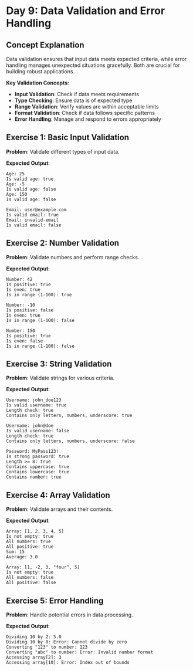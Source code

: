 # Day 9: Data Validation and Error Handling

## Concept Explanation
Data validation ensures that input data meets expected criteria, while error handling manages unexpected situations gracefully. Both are crucial for building robust applications.

**Key Validation Concepts:**
- **Input Validation**: Check if data meets requirements
- **Type Checking**: Ensure data is of expected type
- **Range Validation**: Verify values are within acceptable limits
- **Format Validation**: Check if data follows specific patterns
- **Error Handling**: Manage and respond to errors appropriately

## Exercise 1: Basic Input Validation

**Problem**: Validate different types of input data.

**Expected Output**:
```
Age: 25
Is valid age: true
Age: -5
Is valid age: false
Age: 150
Is valid age: false

Email: user@example.com
Is valid email: true
Email: invalid-email
Is valid email: false
```

## Exercise 2: Number Validation

**Problem**: Validate numbers and perform range checks.

**Expected Output**:
```
Number: 42
Is positive: true
Is even: true
Is in range (1-100): true

Number: -10
Is positive: false
Is even: true
Is in range (1-100): false

Number: 150
Is positive: true
Is even: false
Is in range (1-100): false
```

## Exercise 3: String Validation

**Problem**: Validate strings for various criteria.

**Expected Output**:
```
Username: john_doe123
Is valid username: true
Length check: true
Contains only letters, numbers, underscore: true

Username: john@doe
Is valid username: false
Length check: true
Contains only letters, numbers, underscore: false

Password: MyPass123!
Is strong password: true
Length >= 8: true
Contains uppercase: true
Contains lowercase: true
Contains number: true
```

## Exercise 4: Array Validation

**Problem**: Validate arrays and their contents.

**Expected Output**:
```
Array: [1, 2, 3, 4, 5]
Is not empty: true
All numbers: true
All positive: true
Sum: 15
Average: 3.0

Array: [1, -2, 3, "four", 5]
Is not empty: true
All numbers: false
All positive: false
```

## Exercise 5: Error Handling

**Problem**: Handle potential errors in data processing.

**Expected Output**:
```
Dividing 10 by 2: 5.0
Dividing 10 by 0: Error: Cannot divide by zero
Converting "123" to number: 123
Converting "abc" to number: Error: Invalid number format
Accessing array[2]: 3
Accessing array[10]: Error: Index out of bounds
```

